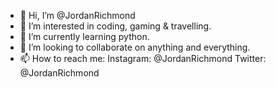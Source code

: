 - 👋 Hi, I’m @JordanRichmond
- 👀 I’m interested in coding, gaming & travelling.
- 🌱 I’m currently learning python.
- 💞️ I’m looking to collaborate on anything and everything.
- 📫 How to reach me: Instagram: @JordanRichmond Twitter: @JordanRichmond

<!---
JordanRichmond/JordanRichmond is a ✨ special ✨ repository because its `README.md` (this file) appears on your GitHub profile.
You can click the Preview link to take a look at your changes.
--->
